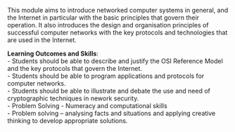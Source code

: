 This module aims to introduce networked computer systems in general, and the Internet in particular with the basic principles that govern their operation. It also introduces the design and organisation principles of successful computer networks with the key protocols and technologies that are used in the Internet.

**Learning Outcomes and Skills**:
<br />- Students should be able to describe and justify the OSI Reference Model and the key protocols that govern the Internet.
<br />- Students should be able to program applications and protocols for computer networks.
<br />- Students should be able to illustrate and debate the use and need of cryptographic techniques in nework security.
<br />-  Problem Solving - Numeracy and computational skills
<br />-  Problem solving – analysing facts and situations and applying creative thinking to develop appropriate solutions.